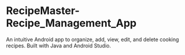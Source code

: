# RecipeMaster-Recipe_Management_App
An intuitive Android app to organize, add, view, edit, and delete cooking recipes. Built with Java and Android Studio.
